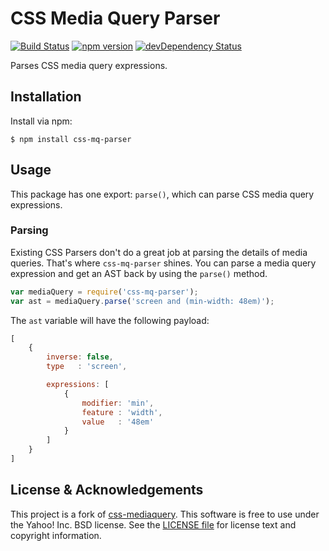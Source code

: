 CSS Media Query Parser
===============

[![Build Status](https://img.shields.io/travis/cvrebert/css-mq-parser/master.svg)](https://travis-ci.org/cvrebert/css-mq-parser)
[![npm version](https://img.shields.io/npm/v/css-mq-parser.svg)](https://www.npmjs.com/package/css-mq-parser)
[![devDependency Status](https://img.shields.io/david/dev/cvrebert/css-mq-parser.svg)](https://david-dm.org/cvrebert/css-mq-parser#info=devDependencies)

Parses CSS media query expressions.

Installation
------------

Install via npm:

```shell
$ npm install css-mq-parser
```

Usage
-----

This package has one export: `parse()`, which can parse CSS media
query expressions.

### Parsing

Existing CSS Parsers don't do a great job at parsing the details of media
queries. That's where `css-mq-parser` shines. You can parse a media query
expression and get an AST back by using the `parse()` method.

```javascript
var mediaQuery = require('css-mq-parser');
var ast = mediaQuery.parse('screen and (min-width: 48em)');
```

The `ast` variable will have the following payload:

```javascript
[
    {
        inverse: false,
        type   : 'screen',

        expressions: [
            {
                modifier: 'min',
                feature : 'width',
                value   : '48em'
            }
        ]
    }
]
```


License & Acknowledgements
-------

This project is a fork of [css-mediaquery](https://www.npmjs.com/package/css-mediaquery).
This software is free to use under the Yahoo! Inc. BSD license.
See the [LICENSE file](https://github.com/cvrebert/css-mq-parser/blob/master/LICENSE.txt) for license text and copyright information.
